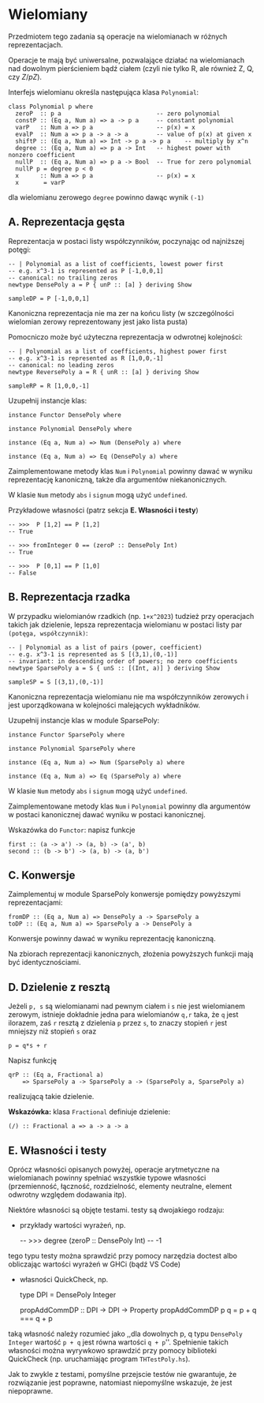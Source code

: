 Wielomiany
==========

Przedmiotem tego zadania są operacje na wielomianach w różnych reprezentacjach.

Operacje te mają być uniwersalne, pozwalające działać na wielomianach nad dowolnym pierścieniem bądź ciałem (czyli nie tylko R, ale również Z, Q, czy $Z/pZ$).

Interfejs wielomianu określa następująca klasa `Polynomial`:

    class Polynomial p where
      zeroP  :: p a                           -- zero polynomial
      constP :: (Eq a, Num a) => a -> p a     -- constant polynomial
      varP   :: Num a => p a                  -- p(x) = x
      evalP  :: Num a => p a -> a -> a        -- value of p(x) at given x
      shiftP :: (Eq a, Num a) => Int -> p a -> p a    -- multiply by x^n
      degree :: (Eq a, Num a) => p a -> Int   -- highest power with nonzero coefficient
      nullP  :: (Eq a, Num a) => p a -> Bool  -- True for zero polynomial
      nullP p = degree p < 0
      x      :: Num a => p a                  -- p(x) = x
      x       = varP
    

dla wielomianu zerowego `degree` powinno dawąc wynik `(-1)`

A. Reprezentacja gęsta
----------------------

Reprezentacja w postaci listy współczynników, poczynając od najniższej potęgi:

    -- | Polynomial as a list of coefficients, lowest power first
    -- e.g. x^3-1 is represented as P [-1,0,0,1]
    -- canonical: no trailing zeros
    newtype DensePoly a = P { unP :: [a] } deriving Show
    
    sampleDP = P [-1,0,0,1]
    

Kanoniczna reprezentacja nie ma zer na końcu listy (w szczególności wielomian zerowy reprezentowany jest jako lista pusta)

Pomocniczo może być użyteczna reprezentacja w odwrotnej kolejności:

    -- | Polynomial as a list of coefficients, highest power first
    -- e.g. x^3-1 is represented as R [1,0,0,-1]
    -- canonical: no leading zeros
    newtype ReversePoly a = R { unR :: [a] } deriving Show
    
    sampleRP = R [1,0,0,-1]
    

Uzupełnij instancje klas:

    instance Functor DensePoly where
    
    instance Polynomial DensePoly where
    
    instance (Eq a, Num a) => Num (DensePoly a) where
    
    instance (Eq a, Num a) => Eq (DensePoly a) where
    

Zaimplementowane metody klas `Num` i `Polynomial` powinny dawać w wyniku reprezentację kanoniczną, także dla argumentów niekanonicznych.

W klasie `Num` metody `abs` i `signum` mogą użyć `undefined`.

Przykładowe własności (patrz sekcja **E. Własności i testy**)

    -- >>>  P [1,2] == P [1,2]
    -- True
    
    -- >>> fromInteger 0 == (zeroP :: DensePoly Int)
    -- True
    
    -- >>>  P [0,1] == P [1,0]
    -- False
    

B. Reprezentacja rzadka
-----------------------

W przypadku wielomianów rzadkich (np. `1+x^2023`) tudzież przy operacjach takich jak dzielenie, lepsza reprezentacja wielomianu w postaci listy par  
`(potęga, współczynnik)`:

    -- | Polynomial as a list of pairs (power, coefficient)
    -- e.g. x^3-1 is represented as S [(3,1),(0,-1)]
    -- invariant: in descending order of powers; no zero coefficients
    newtype SparsePoly a = S { unS :: [(Int, a)] } deriving Show
    
    sampleSP = S [(3,1),(0,-1)]
    

Kanoniczna reprezentacja wielomianu nie ma współczynników zerowych i jest uporządkowana w kolejności malejących wykładników.

Uzupełnij instancje klas w module SparsePoly:

    instance Functor SparsePoly where
    
    instance Polynomial SparsePoly where
    
    instance (Eq a, Num a) => Num (SparsePoly a) where
    
    instance (Eq a, Num a) => Eq (SparsePoly a) where
    

W klasie `Num` metody `abs` i `signum` mogą użyć `undefined`.

Zaimplementowane metody klas `Num` i `Polynomial` powinny dla argumentów w postaci kanonicznej dawać wyniku w postaci kanonicznej.

Wskazówka do `Functor`: napisz funkcje

    first :: (a -> a') -> (a, b) -> (a', b)
    second :: (b -> b') -> (a, b) -> (a, b')
    

C. Konwersje
------------

Zaimplementuj w module SparsePoly konwersje pomiędzy powyższymi reprezentacjami:

    fromDP :: (Eq a, Num a) => DensePoly a -> SparsePoly a
    toDP :: (Eq a, Num a) => SparsePoly a -> DensePoly a
    

Konwersje powinny dawać w wyniku reprezentację kanoniczną.

Na zbiorach reprezentacji kanonicznych, złożenia powyższych funkcji mają być identycznościami.

D. Dzielenie z resztą
---------------------

Jeżeli `p, s` są wielomianami nad pewnym ciałem i `s` nie jest wielomianem zerowym, istnieje dokładnie jedna para wielomianów `q,r` taka, że `q` jest ilorazem, zaś `r` resztą z dzielenia `p` przez `s`, to znaczy stopień `r` jest mniejszy niż stopień `s` oraz

    p = q*s + r
    

Napisz funkcję

    qrP :: (Eq a, Fractional a)
        => SparsePoly a -> SparsePoly a -> (SparsePoly a, SparsePoly a)
    

realizującą takie dzielenie.

**Wskazówka:** klasa `Fractional` definiuje dzielenie:

    (/) :: Fractional a => a -> a -> a
    

E. Własności i testy
--------------------

Oprócz własności opisanych powyżej, operacje arytmetyczne na wielomianach powinny spełniać wszystkie typowe własności (przemienność, łączność, rozdzielność, elementy neutralne, element odwrotny względem dodawania itp).

Niektóre własności są objęte testami. testy są dwojakiego rodzaju:

*   przykłady wartości wyrażeń, np.

    -- >>> degree (zeroP :: DensePoly Int)
    -- -1
    

tego typu testy można sprawdzić przy pomocy narzędzia doctest albo obliczając wartości wyrażeń w GHCi (bądź VS Code)

*   własności QuickCheck, np.

    type DPI = DensePoly Integer
    
    propAddCommDP :: DPI -> DPI -> Property
    propAddCommDP p q = p + q === q + p
    

taką własność należy rozumieć jako ,,dla dowolnych p, q typu `DensePoly Integer` wartość `p + q` jest równa wartości `q + p`''. Spełnienie takich własności można wyrywkowo sprawdzić przy pomocy biblioteki QuickCheck (np. uruchamiając program `THTestPoly.hs`).

Jak to zwykle z testami, pomyślne przejscie testów nie gwarantuje, że rozwiązanie jest poprawne, natomiast niepomyślne wskazuje, że jest niepoprawne.